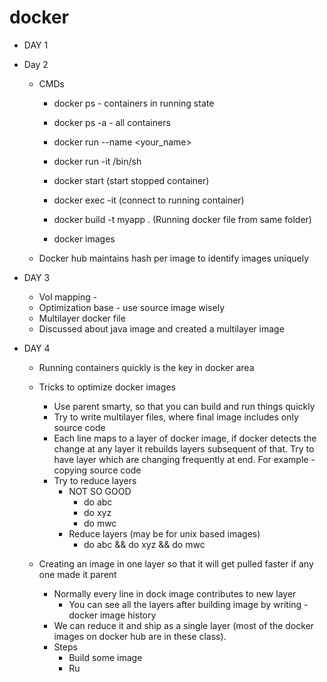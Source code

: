 # docker
- DAY 1

- Day 2 
    - CMDs
        - docker ps - containers in running state
        - docker ps -a - all containers
        - docker run --name <your_name> <image-name>
        - docker run -it <image-name> /bin/sh
        - docker start <docker-id> (start stopped container)
        - docker exec -it <docker-id> (connect to running container)
        - docker build -t myapp . (Running docker file from same folder)

        - docker images

    - Docker hub maintains hash per image to identify images uniquely

- DAY 3
    - Vol mapping -
    - Optimization base - use source image wisely
    - Multilayer docker file
    - Discussed about java image and created a multilayer image

- DAY 4
    - Running containers quickly is the key in docker area
    - Tricks to optimize docker images
        - Use parent smarty, so that you can build and run things quickly 
        - Try to write multilayer files, where final image includes only source code
        - Each line maps to a layer of docker image, if docker detects the change at any layer it rebuilds layers subsequent of that. Try to have layer which are changing frequently at end. For example - copying source code
        - Try to reduce layers
            - NOT SO GOOD
                - do abc
                - do xyz
                - do mwc
            - Reduce layers (may be for unix based images)
                - do abc && do xyz && do mwc

    - Creating an image in one layer so that it will get pulled faster if any one made it parent
        - Normally every line in dock image contributes to new layer
            - You can see all the layers after building image by writing - docker image history <image id>
        - We can reduce it and ship as a single layer (most of the docker images on docker hub are in these class).
        - Steps
            - Build some image
            - Ru 


